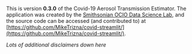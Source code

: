 This is version **0.3.0** of the Covid-19 Aerosol Transmission Estimator.
The application was created by the [Smithsonian OCIO Data Science Lab](https://datascience.si.edu/), and the source code can be accessed (and contributed to) at [https://github.com/MikeTrizna/covid-streamlit/](https://github.com/MikeTrizna/covid-streamlit/).

*Lots of additional disclaimers down here*
